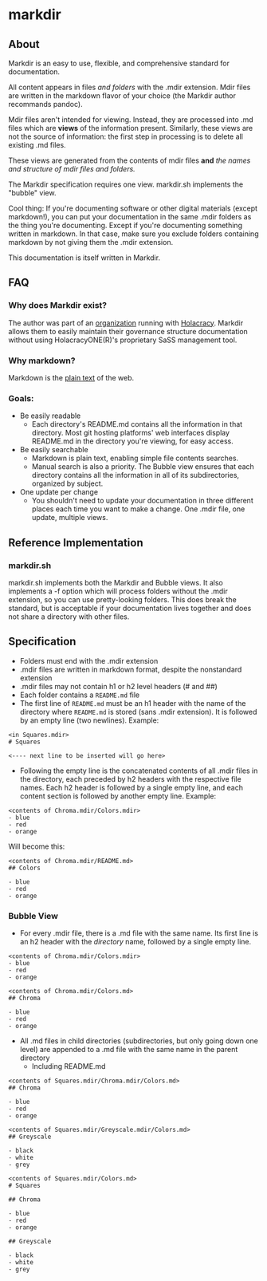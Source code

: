 # markdir

## About

Markdir is an easy to use, flexible, and comprehensive standard for documentation.

All content appears in files _and folders_ with the .mdir extension. Mdir files are written in the markdown flavor of your choice (the Markdir author recommands pandoc).

Mdir files aren't intended for viewing. Instead, they are processed into .md files which are **views** of the information present. Similarly, these views are not the source of information: the first step in processing is to delete all existing .md files.

These views are generated from the contents of mdir files **and** _the names and structure of mdir files and folders._

The Markdir specification requires one view. markdir.sh implements the "bubble" view.

Cool thing: If you're documenting software or other digital materials (except markdown!), you can put your documentation in the same .mdir folders as the thing you're documenting. Except if you're documenting something written in markdown. In that case, make sure you exclude folders containing markdown by not giving them the .mdir extension.

This documentation is itself written in Markdir.

## FAQ

### Why does Markdir exist?

The author was part of an [organization](https://snowdrift.coop) running with [Holacracy](https://holacracy.org). Markdir allows them to easily maintain their governance structure documentation without using HolacracyONE(R)'s proprietary SaSS management tool.

### Why markdown?

Markdown is the [plain text](https://github.com/ginatrapani/todo.txt-cli/wiki/The-Todo.txt-Format#why-plain-text) of the web.

### Goals:

- Be easily readable
  - Each directory's README.md contains all the information in that directory. Most git hosting platforms' web interfaces display README.md in the directory you're viewing, for easy access.
- Be easily searchable
  - Markdown is plain text, enabling simple file contents searches.
  - Manual search is also a priority. The Bubble view ensures that each directory contains all the information in all of its subdirectories, organized by subject.
- One update per change
  - You shouldn't need to update your documentation in three different places each time you want to make a change. One .mdir file, one update, multiple views.

## Reference Implementation

### markdir.sh

markdir.sh implements both the Markdir and Bubble views. It also implements a -f option which will process folders without the .mdir extension, so you can use pretty-looking folders. This does break the standard, but is acceptable if your documentation lives together and does not share a directory with other files.

## Specification

- Folders must end with the .mdir extension
- .mdir files are written in markdown format, despite the nonstandard extension
- .mdir files may not contain h1 or h2 level headers (# and ##)
- Each folder contains a `README.md` file
- The first line of `README.md` must be an h1 header with the name of the directory where `README.md` is stored (sans .mdir extension). It is followed by an empty line (two newlines). Example: 

```
<in Squares.mdir>
# Squares

<---- next line to be inserted will go here>
```

- Following the empty line is the concatenated contents of all .mdir files in the directory, each preceded by h2 headers with the respective file names. Each h2 header is followed by a single empty line, and each content section is followed by another empty line. Example:

```
<contents of Chroma.mdir/Colors.mdir>
- blue
- red
- orange
```

Will become this:

```
<contents of Chroma.mdir/README.md>
## Colors

- blue
- red
- orange

```

### Bubble View

- For every .mdir file, there is a .md file with the same name. Its first line is an h2 header with the _directory_ name, followed by a single empty line.

```
<contents of Chroma.mdir/Colors.mdir>
- blue
- red
- orange
```

```
<contents of Chroma.mdir/Colors.md>
## Chroma

- blue
- red
- orange

```

- All .md files in child directories (subdirectories, but only going down one level) are appended to a .md file with the same name in the parent directory
  - Including README.md

```
<contents of Squares.mdir/Chroma.mdir/Colors.md>
## Chroma

- blue
- red
- orange

```

```
<contents of Squares.mdir/Greyscale.mdir/Colors.md>
## Greyscale

- black
- white
- grey

```

```
<contents of Squares.mdir/Colors.md>
# Squares

## Chroma

- blue
- red
- orange

## Greyscale

- black
- white
- grey

```


